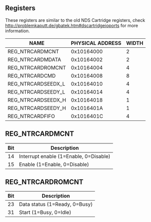 ## Registers

These registers are similar to the old NDS Cartridge registers, check
<http://problemkaputt.de/gbatek.htm#dscartridgeioports> for more
information.

| NAME               | PHYSICAL ADDRESS | WIDTH |
|--------------------|------------------|-------|
| REG_NTRCARDMCNT    | 0x10164000       | 2     |
| REG_NTRCARDMDATA   | 0x10164002       | 2     |
| REG_NTRCARDROMCNT  | 0x10164004       | 4     |
| REG_NTRCARDCMD     | 0x10164008       | 8     |
| REG_NTRCARDSEEDX_L | 0x10164010       | 4     |
| REG_NTRCARDSEEDY_L | 0x10164014       | 4     |
| REG_NTRCARDSEEDX_H | 0x10164018       | 1     |
| REG_NTRCARDSEEDY_H | 0x1016401A       | 1     |
| REG_NTRCARDFIFO    | 0x1016401C       | 4     |

## REG_NTRCARDMCNT

| Bit | Description                            |
|-----|----------------------------------------|
| 14  | Interrupt enable (1=Enable, 0=Disable) |
| 15  | Enable (1=Enable, 0=Disable)           |

## REG_NTRCARDROMCNT

| Bit | Description                   |
|-----|-------------------------------|
| 23  | Data status (1=Ready, 0=Busy) |
| 31  | Start (1=Busy, 0=Idle)        |